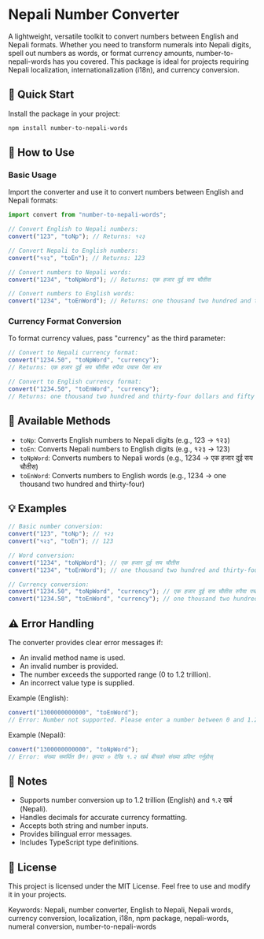 # Nepali Number Converter

A lightweight, versatile toolkit to convert numbers between English and Nepali formats. Whether you need to transform numerals into Nepali digits, spell out numbers as words, or format currency amounts, number-to-nepali-words has you covered. This package is ideal for projects requiring Nepali localization, internationalization (i18n), and currency conversion.

## 🚀 Quick Start

Install the package in your project:

```bash
npm install number-to-nepali-words
```

## 📖 How to Use

### Basic Usage

Import the converter and use it to convert numbers between English and Nepali formats:

```javascript
import convert from "number-to-nepali-words";

// Convert English to Nepali numbers:
convert("123", "toNp"); // Returns: १२३

// Convert Nepali to English numbers:
convert("१२३", "toEn"); // Returns: 123

// Convert numbers to Nepali words:
convert("1234", "toNpWord"); // Returns: एक हजार दुई सय चौतीस

// Convert numbers to English words:
convert("1234", "toEnWord"); // Returns: one thousand two hundred and thirty-four
```

### Currency Format Conversion

To format currency values, pass "currency" as the third parameter:

```javascript
// Convert to Nepali currency format:
convert("1234.50", "toNpWord", "currency");
// Returns: एक हजार दुई सय चौतीस रुपैया पचास पैसा मात्र

// Convert to English currency format:
convert("1234.50", "toEnWord", "currency");
// Returns: one thousand two hundred and thirty-four dollars and fifty cents
```

## 🔧 Available Methods

- `toNp`: Converts English numbers to Nepali digits (e.g., 123 → १२३)
- `toEn`: Converts Nepali numbers to English digits (e.g., १२३ → 123)
- `toNpWord`: Converts numbers to Nepali words (e.g., 1234 → एक हजार दुई सय चौतीस)
- `toEnWord`: Converts numbers to English words (e.g., 1234 → one thousand two hundred and thirty-four)

## 💡 Examples

```javascript
// Basic number conversion:
convert("123", "toNp"); // १२३
convert("१२३", "toEn"); // 123

// Word conversion:
convert("1234", "toNpWord"); // एक हजार दुई सय चौतीस
convert("1234", "toEnWord"); // one thousand two hundred and thirty-four

// Currency conversion:
convert("1234.50", "toNpWord", "currency"); // एक हजार दुई सय चौतीस रुपैया पचास पैसा मात्र
convert("1234.50", "toEnWord", "currency"); // one thousand two hundred and thirty-four dollars and fifty cents
```

## ⚠️ Error Handling

The converter provides clear error messages if:

- An invalid method name is used.
- An invalid number is provided.
- The number exceeds the supported range (0 to 1.2 trillion).
- An incorrect value type is supplied.

Example (English):

```javascript
convert("1300000000000", "toEnWord");
// Error: Number not supported. Please enter a number between 0 and 1.2 trillion
```

Example (Nepali):

```javascript
convert("1300000000000", "toNpWord");
// Error: संख्या समर्थित छैन। कृपया ० देखि १.२ खर्ब बीचको संख्या प्रविष्ट गर्नुहोस्
```

## 📝 Notes

- Supports number conversion up to 1.2 trillion (English) and १.२ खर्ब (Nepali).
- Handles decimals for accurate currency formatting.
- Accepts both string and number inputs.
- Provides bilingual error messages.
- Includes TypeScript type definitions.

## 📄 License

This project is licensed under the MIT License. Feel free to use and modify it in your projects.

Keywords: Nepali, number converter, English to Nepali, Nepali words, currency conversion, localization, i18n, npm package, nepali-words, numeral conversion, number-to-nepali-words

